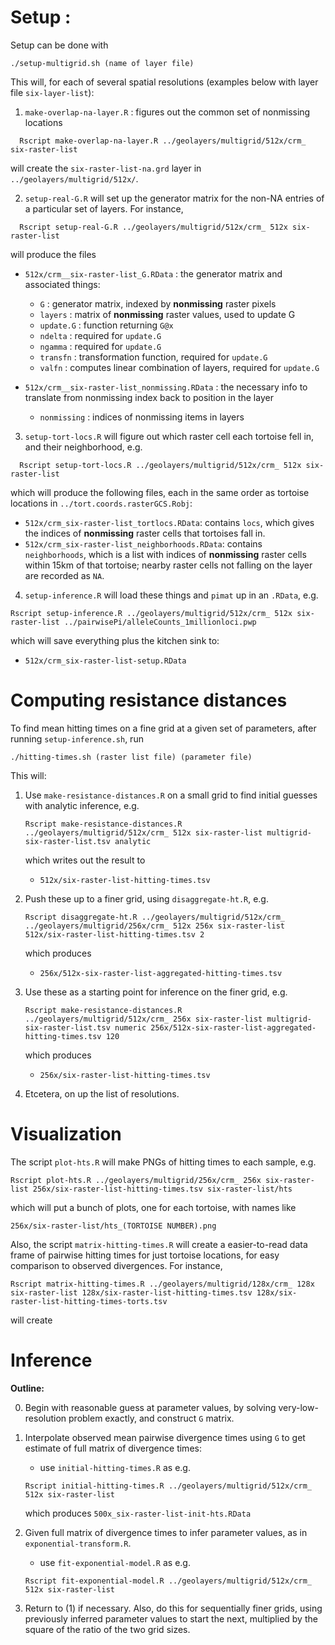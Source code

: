 Setup :
=======

Setup can be done with 
```
./setup-multigrid.sh (name of layer file)
```
This will, for each of several spatial resolutions (examples below with layer file `six-layer-list`):

1. `make-overlap-na-layer.R` : figures out the common set of nonmissing locations
```
  Rscript make-overlap-na-layer.R ../geolayers/multigrid/512x/crm_ six-raster-list
```
will create the `six-raster-list-na.grd` layer in `../geolayers/multigrid/512x/`.

2. `setup-real-G.R` will set up the generator matrix for the non-NA entries of a particular set of layers.  For instance, 
```
  Rscript setup-real-G.R ../geolayers/multigrid/512x/crm_ 512x six-raster-list
```
will produce the files 
* `512x/crm__six-raster-list_G.RData` : the generator matrix and associated things:
    + `G` : generator matrix, indexed by **nonmissing** raster pixels
    + `layers` : matrix of **nonmissing** raster values, used to update G
    + `update.G` : function returning `G@x`
    + `ndelta` : required for `update.G`
    + `ngamma` : required for `update.G`
    + `transfn` : transformation function, required for `update.G`
    + `valfn` : computes linear combination of layers, required for `update.G`
 
* `512x/crm__six-raster-list_nonmissing.RData` : the necessary info to translate from nonmissing index back to position in the layer
    + `nonmissing` : indices of nonmissing items in layers


3. `setup-tort-locs.R` will figure out which raster cell each tortoise fell in, and their neighborhood, e.g.
```
  Rscript setup-tort-locs.R ../geolayers/multigrid/512x/crm_ 512x six-raster-list
```
which will produce the following files, each in the same order as tortoise locations in `../tort.coords.rasterGCS.Robj`:

* `512x/crm_six-raster-list_tortlocs.RData`: contains `locs`, which gives the indices of **nonmissing** raster cells that tortoises fall in.
* `512x/crm_six-raster-list_neighborhoods.RData`: contains `neighborhoods`, which is a list with indices of **nonmissing** raster cells within 15km of that tortoise; nearby raster cells not falling on the layer are recorded as `NA`.


4. `setup-inference.R` will load these things and `pimat` up in an `.RData`, e.g.
```
Rscript setup-inference.R ../geolayers/multigrid/512x/crm_ 512x six-raster-list ../pairwisePi/alleleCounts_1millionloci.pwp
```
which will save everything plus the kitchen sink to:
* `512x/crm_six-raster-list-setup.RData`



Computing resistance distances
==============================

To find mean hitting times on a fine grid at a given set of parameters, after running `setup-inference.sh`,
run
```
./hitting-times.sh (raster list file) (parameter file)
```
This will:

1. Use `make-resistance-distances.R` on a small grid to find initial guesses with analytic inference, e.g.
    ```
    Rscript make-resistance-distances.R ../geolayers/multigrid/512x/crm_ 512x six-raster-list multigrid-six-raster-list.tsv analytic
    ```
    which writes out the result to
    * `512x/six-raster-list-hitting-times.tsv`

2. Push these up to a finer grid, using `disaggregate-ht.R`, e.g.
    ```
    Rscript disaggregate-ht.R ../geolayers/multigrid/512x/crm_ ../geolayers/multigrid/256x/crm_ 512x 256x six-raster-list 512x/six-raster-list-hitting-times.tsv 2
    ```
    which produces 
    * `256x/512x-six-raster-list-aggregated-hitting-times.tsv`

3. Use these as a starting point for inference on the finer grid, e.g.
    ```
    Rscript make-resistance-distances.R ../geolayers/multigrid/512x/crm_ 256x six-raster-list multigrid-six-raster-list.tsv numeric 256x/512x-six-raster-list-aggregated-hitting-times.tsv 120
    ```
    which produces
    * `256x/six-raster-list-hitting-times.tsv`

4. Etcetera, on up the list of resolutions.


Visualization
=============

The script `plot-hts.R` will make PNGs of hitting times to each sample, e.g.
```
Rscript plot-hts.R ../geolayers/multigrid/256x/crm_ 256x six-raster-list 256x/six-raster-list-hitting-times.tsv six-raster-list/hts
```
which will put a bunch of plots, one for each tortoise, with names like
```
256x/six-raster-list/hts_(TORTOISE NUMBER).png
```

Also, the script `matrix-hitting-times.R` will create a easier-to-read data frame of pairwise hitting times for just tortoise locations,
for easy comparison to observed divergences.  For instance,
```
Rscript matrix-hitting-times.R ../geolayers/multigrid/128x/crm_ 128x six-raster-list 128x/six-raster-list-hitting-times.tsv 128x/six-raster-list-hitting-times-torts.tsv
```
will create



Inference
=========

**Outline:**

0. Begin with reasonable guess at parameter values, by solving very-low-resolution problem exactly, and construct `G` matrix.

1. Interpolate observed mean pairwise divergence times using `G` to get estimate of full matrix of divergence times:

    * use `initial-hitting-times.R` as e.g.
    ```
    Rscript initial-hitting-times.R ../geolayers/multigrid/512x/crm_ 512x six-raster-list
    ```
    which produces `500x_six-raster-list-init-hts.RData`

2. Given full matrix of divergence times to infer parameter values, as in `exponential-transform.R`.

    * use `fit-exponential-model.R` as e.g.
    ```
    Rscript fit-exponential-model.R ../geolayers/multigrid/512x/crm_ 512x six-raster-list
    ```

3. Return to (1) if necessary.
Also, do this for sequentially finer grids, using previously inferred parameter values to start the next,
multiplied by the square of the ratio of the two grid sizes.




